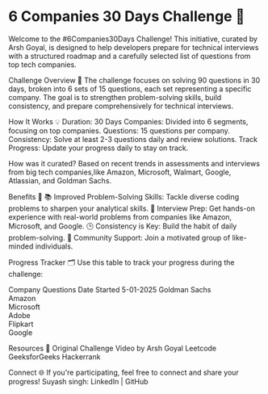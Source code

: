 # 6 Companies 30 Days Challenge 🚀
Welcome to the #6Companies30Days Challenge! This initiative, curated by Arsh Goyal, is designed to help developers prepare for technical interviews with a structured roadmap and a carefully selected list of questions from top tech companies.

Challenge Overview 📅
The challenge focuses on solving 90 questions in 30 days, broken into 6 sets of 15 questions, each set representing a specific company. The goal is to strengthen problem-solving skills, build consistency, and prepare comprehensively for technical interviews.

How It Works 💡
Duration: 30 Days
Companies: Divided into 6 segments, focusing on top companies.
Questions: 15 questions per company.
Consistency: Solve at least 2-3 questions daily and review solutions.
Track Progress: Update your progress daily to stay on track.

How was it curated?
Based on recent trends in assessments and interviews from big tech companies,like Amazon, Microsoft, Walmart, Google, Atlassian, and Goldman Sachs.

Benefits 🎯
📚 Improved Problem-Solving Skills: Tackle diverse coding problems to sharpen your analytical skills.
💼 Interview Prep: Get hands-on experience with real-world problems from companies like Amazon, Microsoft, and Google.
🕒 Consistency is Key: Build the habit of daily problem-solving.
🤝 Community Support: Join a motivated group of like-minded individuals.

Progress Tracker 🗂️
Use this table to track your progress during the challenge:

Company	 Questions	Date Started 5-01-2025
Goldman Sachs			
Amazon			
Microsoft			
Adobe			
Flipkart			
Google

Resources 📖
Original Challenge Video by Arsh Goyal
Leetcode
GeeksforGeeks
Hackerrank

Connect 🌐
If you're participating, feel free to connect and share your progress!
Suyash singh: LinkedIn | GitHub
